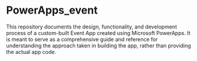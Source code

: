 # PowerApps_event
This repository documents the design, functionality, and development process of a custom-built Event App created using Microsoft PowerApps. It is meant to serve as a comprehensive guide and reference for understanding the approach taken in building the app, rather than providing the actual app code.
